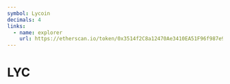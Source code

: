 ```yaml
---
symbol: Lycoin
decimals: 4
links:
  - name: explorer
    url: https://etherscan.io/token/0x3514f2C8a12470Ae3410EA51F96f987e9e7018Dd
---
```


# LYC
